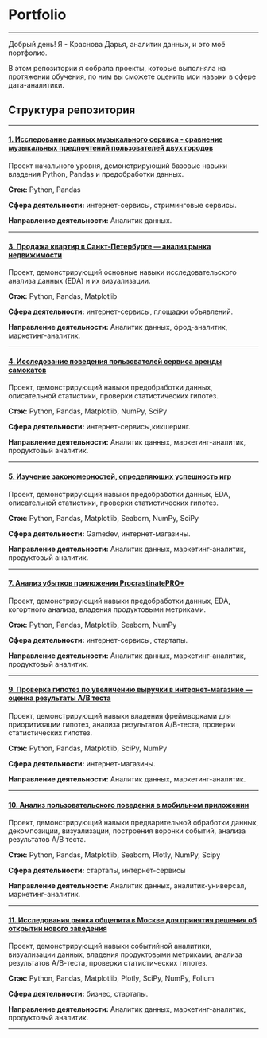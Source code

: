 # Portfolio
---

Добрый день! Я - Краснова Дарья, аналитик данных, и это моё портфолио.

В этом репозитории я собрала проекты, которые выполняла на протяжении обучения, по ним вы сможете оценить мои навыки в сфере дата-аналитики. 

## Структура репозитория


---


#### [1. Исследование данных музыкального сервиса - сравнение музыкальных предпочтений пользователей двух городов](https://github.com/KrasnovaDaria/Portfolio/tree/main/01.Yandex_music)

Проект начального уровня, демонстрирующий базовые навыки владения Python, Pandas и предобработки данных. 

**Стек:** Python, Pandas

**Сфера деятельности:** интернет-сервисы, стриминговые сервисы. 

**Направление деятельности:** Аналитик данных.


---


#### [3. Продажа квартир в Санкт-Петербурге — анализ рынка недвижимости](https://github.com/KrasnovaDaria/Portfolio/tree/main/03.Spb_real_estate) 

Проект, демонстрирующий основные навыки исследовательского анализа данных (EDA) и их визуализации.

**Стэк:** Python, Pandas, Matplotlib

**Сфера деятельности:** интернет-сервисы, площадки объявлений. 

**Направление деятельности:** Аналитик данных, фрод-аналитик, маркетинг-аналитик.


---


#### [4. Исследование поведения пользователей сервиса аренды самокатов](https://github.com/KrasnovaDaria/Portfolio/tree/main/04.GoFast)
Проект, демонстрирующий навыки предобработки данных, описательной статистики, проверки статистических гипотез.

**Стэк:** Python, Pandas, Matplotlib, NumPy, SciPy

**Сфера деятельности:** интернет-сервисы,кикшеринг. 

**Направление деятельности:** Аналитик данных, маркетинг-аналитик, продуктовый аналитик.


---


#### [5. Изучение закономерностей, определяющих успешность игр](https://github.com/KrasnovaDaria/Portfolio/tree/main/05.Games_store)
Проект, демонстрирующий навыки предобработки данных, EDA, описательной статистики, проверки статистических гипотез.

**Стэк:** Python, Pandas, Matplotlib, Seaborn, NumPy, SciPy

**Сфера деятельности:** Gamedev, интернет-магазины. 

**Направление деятельности:** Аналитик данных, маркетинг-аналитик, продуктовый аналитик.


---


#### [7. Анализ убытков приложения ProcrastinatePRO+](https://github.com/KrasnovaDaria/Portfolio/tree/main/07.Procrastinate_Pro)

Проект, демонстрирующий навыки предобработки данных, EDA, когортного анализа, владения продуктовыми метриками.

**Стэк:** Python, Pandas, Matplotlib, Seaborn, NumPy

**Сфера деятельности:** интернет-сервисы, стартапы. 

**Направление деятельности:** Аналитик данных, маркетинг-аналитик, продуктовый аналитик.


---


#### [9. Проверка гипотез по увеличению выручки в интернет-магазине — оценка результаты A/B теста](https://github.com/KrasnovaDaria/Portfolio/tree/main/09.AB-test)
Проект, демонстрирующий навыки владения фреймворками для приоритизации гипотез, анализа результатов А/В-теста, проверки статистических гипотез.

**Стэк:** Python, Pandas, Matplotlib, SciPy, NumPy

**Сфера деятельности:** интернет-магазины. 

**Направление деятельности:** Аналитик данных, маркетинг-аналитик.


---


####  [10. Анализ пользовательского поведения в мобильном приложении](https://github.com/KrasnovaDaria/Portfolio/tree/main/10.Mobile_app_users_behavior)

Проект, демонстрирующий навыки предварительной обработки данных, декомпозиции, визуализации, построения воронки событий, анализа результатов А/В теста.

**Стэк:** Python, Pandas, Matplotlib, Seaborn, Plotly, NumPy, Scipy

**Сфера деятельности:** стартапы, интернет-сервисы 

**Направление деятельности:** Аналитик данных, аналитик-универсал, маркетинг-аналитик.


---


####  [11. Исследования рынка общепита в Москве для принятия решения об открытии нового заведения](https://github.com/KrasnovaDaria/Portfolio/tree/main/11.Catering_market)

Проект, демонстрирующий навыки событийной аналитики, визуализации данных, владения продуктовыми метриками, анализа результатов А/В-теста, проверки статистических гипотез.

**Стэк:** Python, Pandas, Matplotlib, Plotly, SciPy, NumPy, Folium

**Сфера деятельности:** бизнес, стартапы. 

**Направление деятельности:** Аналитик данных, маркетинг-аналитик, продуктовый аналитик.


---
